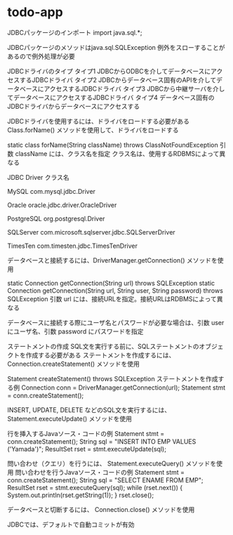 # todo-app
JDBCパッケージのインポート
import java.sql.*;

JDBCパッケージのメソッドはjava.sql.SQLException 例外をスローすることがあるので例外処理が必要

JDBCドライバのタイプ
タイプ1	JDBCからODBCを介してデータベースにアクセスするJDBCドライバ
タイプ2	JDBCからデータベース固有のAPIを介してデータベースにアクセスするJDBCドライバ
タイプ3	JDBCから中継サーバを介してデータベースにアクセスするJDBCドライバ
タイプ4	データベース固有のJDBCドライバからデータベースにアクセスする

JDBCドライバを使用するには、ドライバをロードする必要がある
Class.forName() メソッドを使用して、ドライバをロードする

static class forName(String className) throws ClassNotFoundException
引数 className には、クラス名を指定
クラス名は、使用するRDBMSによって異なる

JDBC Driver	クラス名

MySQL	com.mysql.jdbc.Driver

Oracle	oracle.jdbc.driver.OracleDriver

PostgreSQL	org.postgresql.Driver

SQLServer	com.microsoft.sqlserver.jdbc.SQLServerDriver

TimesTen	com.timesten.jdbc.TimesTenDriver

データベースと接続するには、DriverManager.getConnection() メソッドを使用

static Connection getConnection(String url) throws SQLException
static Connection getConnection(String url, String user, String password) throws SQLException
引数 url には、接続URLを指定。接続URLはRDBMSによって異なる

データベースに接続する際にユーザ名とパスワードが必要な場合は、引数 user にユーザ名、引数 password にパスワードを指定

ステートメントの作成
SQL文を実行する前に、SQLステートメントのオブジェクトを作成する必要がある
ステートメントを作成するには、 Connection.createStatement() メソッドを使用

Statement createStatement() throws SQLException
ステートメントを作成する例
Connection conn = DriverManager.getConnection(url);
Statement stmt = conn.createStatement();

INSERT, UPDATE, DELETE などのSQL文を実行するには、 Statement.executeUpdate() メソッドを使用

行を挿入するJavaソース・コードの例
Statement stmt = conn.createStatement();
String sql = "INSERT INTO EMP VALUES ('Yamada')";
ResultSet rset = stmt.executeUpdate(sql);

問い合わせ（クエリ）を行うには、 Statement.executeQuery() メソッドを使用
問い合わせを行うJavaソース・コードの例
Statement stmt = conn.createStatement();
String sql = "SELECT ENAME FROM EMP";
ResultSet rset = stmt.executeQuery(sql);
while (rset.next()) {
    System.out.println(rset.getString(1));
}
rset.close();

データベースと切断するには、 Connection.close() メソッドを使用

JDBCでは、デフォルトで自動コミットが有効
